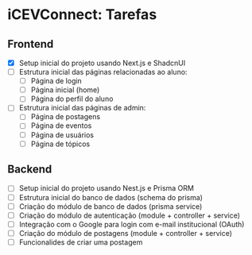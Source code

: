 # iCEVConnect: Tarefas 

## Frontend 

- [x] Setup inicial do projeto usando Next.js e ShadcnUI
- [ ] Estrutura inicial das páginas relacionadas ao aluno:
    - [ ] Página de login
    - [ ] Página inicial (home)
    - [ ] Página do perfil do aluno
- [ ] Estrutura inicial das páginas de admin:
    - [ ] Página de postagens
    - [ ] Página de eventos 
    - [ ] Página de usuários
    - [ ] Página de tópicos

## Backend 

- [ ] Setup inicial do projeto usando Nest.js e Prisma ORM
- [ ] Estrutura inicial do banco de dados (schema do prisma)
- [ ] Criação do módulo de banco de dados (prisma service)
- [ ] Criação do módulo de autenticação (module + controller + service)
- [ ] Integração com o Google para login com e-mail institucional (OAuth)
- [ ] Criação do módulo de postagens (module + controller + service)
- [ ] Funcionalides de criar uma postagem